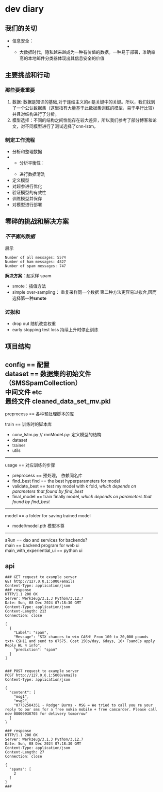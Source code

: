 # dev diary

## 我们的关切
- 信息安全：
- - 大数据时代，隐私越来越成为一种有价值的数据。一种易于部署，准确率高的本地邮件分类器体现出其信息安全的价值
## 主要挑战和行动
### 那些要素重要
1. 数据: 数据是知识的基础,对于连结主义的ai是关键中的关键。所以，我们找到了一个公认数据集（这里指有大量基于此数据集训练的模型，易于平行比较）并且对结构进行了分析。
2. 模型选择：不同的结构之间性能存在较大差异，所以我们参考了部分博客和论文，对不同模型进行了测试选择了cnn-lstm。
### 制定工作流程
* 分析和整理数据
* * 分析平衡性：
* * 进行数据清洗
* 定义模型
* 对超参进行优化
* 验证模型的有效性
* 训练模型并保存
* 对模型进行部署

## 零碎的挑战和解决方案
### *不平衡的数据*
展示
```
Number of all messages: 5574
Number of ham messages: 4827
Number of spam messages: 747
```
**解决方案**：超采样 spam 
- smote：插值方法
- simple over-sampling： 重复采样同一个数据
第二种方法更容易过拟合,因而选择第一种**smote**

### 过拟和
* drop out 随机改变权重
* early stopping test loss 持续上升时停止训练
## 项目结构
config == 配置  
dataset == 数据集的初始文件（SMSSpamCollection）  
           中间文件 etc  
            最终文件 cleaned_data_set_mv.pkl  
---
preprocess == 各种预处理脚本的库  
            
train == 训练时的脚本库  
- conv_lstm.py // rnnModel.py: 定义模型的结构  
- dataset
- trainer
- utils  

---
usage == 对应训练的步骤  
- preprocess ==     预处理， 依赖同名库  
- find_best find == the best hyperparameters for model  
- validate_best ==  test my model with k fold, _which depends on parameters that found by find_best_   
- final_model ==    train finally model, _which depends on parameters that found by find_best_   
---
model == a folder for saving trained model
- model/model.pth 模型本尊  
---
aRun ==       dao and services for backends?  
main ==       backend program for web ui  
main_with_experiential_ui ==   python ui  

## api
```
### GET request to example server
GET http://127.0.0.1:5000/emails
Content-Type: application/json
### response
HTTP/1.1 200 OK
Server: Werkzeug/3.1.3 Python/3.12.7
Date: Sun, 08 Dec 2024 07:18:30 GMT
Content-Type: application/json
Content-Length: 213
Connection: close

[
  {
    "Label": "spam",
    "Message": "SIX chances to win CASH! From 100 to 20,000 pounds txt> CSH11 and send to 87575. Cost 150p/day, 6days, 16+ TsandCs apply Reply HL 4 info",
    "prediction": "spam"
  }
]


### POST request to example server
POST http://127.0.0.1:5000/emails
Content-Type: application/json

{
  "content": [
    "msg1",
    "msg2",
    "07732584351 - Rodger Burns - MSG = We tried to call you re your reply to our sms for a free nokia mobile + free camcorder. Please call now 08000930705 for delivery tomorrow"
  ]
}

### response
HTTP/1.1 200 OK
Server: Werkzeug/3.1.3 Python/3.12.7
Date: Sun, 08 Dec 2024 07:18:30 GMT
Content-Type: application/json
Content-Length: 27
Connection: close

{
  "spams": [
    2
  ]
}
###
```


